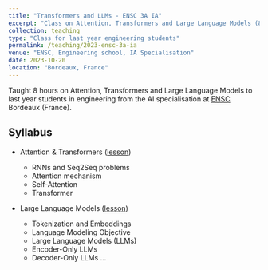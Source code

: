 ```yaml
---
title: "Transformers and LLMs - ENSC 3A IA"
excerpt: "Class on Attention, Transformers and Large Language Models (8 hours) part of the IA specialisation to last year engineering students at ENSC Bordeaux (France)."
collection: teaching
type: "Class for last year engineering students"
permalink: /teaching/2023-ensc-3a-ia
venue: "ENSC, Engineering school, IA Specialisation"
date: 2023-10-20
location: "Bordeaux, France"
---
```


Taught 8 hours on Attention, Transformers and Large Language Models to last year students in engineering from the AI specialisation at [ENSC](https://ensc.bordeaux-inp.fr/fr) Bordeaux (France).

## Syllabus
- Attention & Transformers (<a href="{{ site.url }}/files/ENSC-IA-2023/Transformers_and_Attention.pdf">lesson</a>)
  - RNNs and Seq2Seq problems
  - Attention mechanism
  - Self-Attention
  - Transformer

- Large Language Models (<a href="{{ site.url }}/files/ENSC-IA-2023/LLMs.pdf">lesson</a>)
  - Tokenization and Embeddings
  - Language Modeling Objective
  - Large Language Models (LLMs)
  - Encoder-Only LLMs
  - Decoder-Only LLMs
  ...